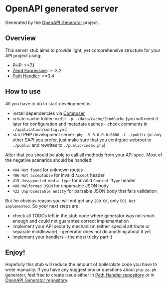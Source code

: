 # OpenAPI generated server

Generated by the [OpenAPI Generator](https://openapi-generator.tech) project.

## Overview
This server stub aims to provide light, yet comprehensive structure for your API project using:

- PHP: >=7.1
- [Zend Expressive](https://zendframework.github.io/zend-expressive): >=3.2
- [Path Handler](https://github.com/Articus/PathHandler): >=0.4

## How to use
All you have to do to start development is:

- install dependencies via [Composer](https://getcomposer.org/)
- create cache folder: `mkdir -p ./data/cache/ZendCache` (you will need it later for configuration and metadata caches - check comments in `./application/config.yml`)
- start PHP development server: `php -S 0.0.0.0:8080 -t ./public` (or any other SAPI you prefer, just make sure that you configure webroot to `./public` and rewrites to `./public/index.php`)

After that you should be able to call all methods from your API spec. Most of the negative scenarios should be handled:

- `404 Not found` for unknown routes
- `406 Not acceptable` for invalid `Accept` header
- `415 Unsupported media type` for invalid `Content-Type` header
- `400 Malformed JSON` for unparsable JSON body
- `422 Unprocessable entity` for parsable JSON body that fails validation

But for obvious reason you will not get any `200 OK`, only `501 Not implemented`. So your next steps are:

- check all TODOs left in the stub code where generator was not smart enough and could not guarantee correct implementation
- implement your API security mechanism (either special attribute or separate middleware) - generator does not do anything about it yet
- implement your handlers - the most tricky part :)

## Enjoy!
Hopefully this stub will reduce the amount of boilerplate code you have to write manually. If you have any suggestions or questions about `php-ze-ph` generator, feel free to create issue either in [Path Handler repository](https://github.com/Articus/PathHandler/issues) or in [OpenAPI Generator repository](https://openapi-generator.tech/issues).
